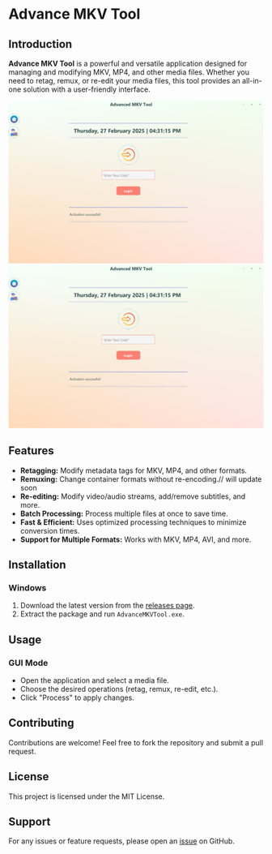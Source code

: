 # Advance MKV Tool

## Introduction

**Advance MKV Tool** is a powerful and versatile application designed for managing and modifying MKV, MP4, and other media files. Whether you need to retag, remux, or re-edit your media files, this tool provides an all-in-one solution with a user-friendly interface.

![login](https://github.com/the-red-wolf/Advanced-MKV-Tool/blob/1427adee6ec332290a9be783c912101503b8de20/png/Advanced%20MKV%20Tool_login.png)
![retag](https://github.com/the-red-wolf/Advanced-MKV-Tool/blob/1427adee6ec332290a9be783c912101503b8de20/png/Advanced%20MKV%20Tool_login.png)

## Features

- **Retagging:** Modify metadata tags for MKV, MP4, and other formats.
- **Remuxing:** Change container formats without re-encoding.// will update soon
- **Re-editing:** Modify video/audio streams, add/remove subtitles, and more.
- **Batch Processing:** Process multiple files at once to save time.
- **Fast & Efficient:** Uses optimized processing techniques to minimize conversion times.
- **Support for Multiple Formats:** Works with MKV, MP4, AVI, and more.

## Installation

### Windows

1. Download the latest version from the [releases page](#).
2. Extract the package and run `AdvanceMKVTool.exe`.

## Usage

### GUI Mode

- Open the application and select a media file.
- Choose the desired operations (retag, remux, re-edit, etc.).
- Click "Process" to apply changes.

## Contributing

Contributions are welcome! Feel free to fork the repository and submit a pull request.

## License

This project is licensed under the MIT License.

## Support

For any issues or feature requests, please open an [issue](#) on GitHub.

